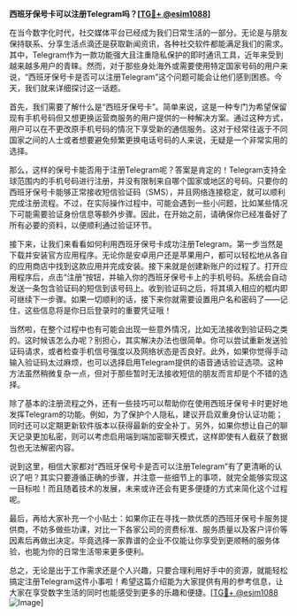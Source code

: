 **西班牙保号卡可以注册Telegram吗？[[TG💪+ @esim1088](https://t.me/s/esim1088)]**

在当今数字化时代，社交媒体平台已经成为我们日常生活的一部分。无论是与朋友保持联系、分享生活点滴还是获取新闻资讯，各种社交软件都能满足我们的需求。其中，Telegram作为一款功能强大且注重隐私保护的即时通讯工具，近年来受到越来越多用户的青睐。然而，对于那些身处海外或需要使用特定国家号码的用户来说，“西班牙保号卡是否可以注册Telegram”这个问题可能会让他们感到困惑。今天，我们就来详细探讨这一话题。

首先，我们需要了解什么是“西班牙保号卡”。简单来说，这是一种专门为希望保留现有手机号码但又想更换运营商服务的用户提供的一种解决方案。通过这种方式，用户可以在不更改原手机号码的情况下享受新的通信服务。这对于经常往返于不同国家之间的人士或者想要避免频繁更换电话号码的人来说，无疑是一个非常实用的选择。

那么，这样的保号卡能否用于注册Telegram呢？答案是肯定的！Telegram支持全球范围内的手机号码进行注册，并没有限制来自哪个国家或地区的号码。只要你的西班牙保号卡能够正常接收短信验证码（SMS），并且网络连接稳定，就可以顺利完成注册流程。不过，在实际操作过程中，可能会遇到一些小问题，比如某些情况下可能需要验证身份信息等额外步骤。因此，在开始之前，请确保你已经准备好了所有必要的资料，以便顺利通过验证环节。

接下来，让我们来看看如何利用西班牙保号卡成功注册Telegram。第一步当然是下载并安装官方应用程序。无论你是安卓用户还是苹果用户，都可以轻松地从各自的应用商店中找到这款应用并完成安装。接下来就是创建新账户的过程了。打开应用程序后，点击“注册”按钮，并输入你的西班牙保号卡上的手机号码。系统会自动发送一条包含验证码的短信到该号码上。收到验证码之后，将其填入相应的框内即可继续下一步骤。如果一切顺利的话，接下来你就需要设置用户名和密码了——记住，这些信息将是你日后登录时的重要凭证哦！

当然啦，在整个过程中也有可能会出现一些意外情况，比如无法接收到验证码之类的。这时候该怎么办呢？别担心，其实解决办法也很简单。你可以尝试重新发送验证码请求，或者检查手机信号强度以及网络状态是否良好。此外，如果你觉得手动输入验证码太过麻烦，也可以选择启用Telegram提供的语音通话验证选项。这种方法虽然稍微复杂一点，但对于那些暂时无法接收短信的朋友而言却是个不错的选择。

除了基本的注册流程之外，还有一些技巧可以帮助你在使用西班牙保号卡时更好地发挥Telegram的功能。例如，为了保护个人隐私，建议开启双重身份认证功能；同时还可以定期更新软件版本以获得最新的安全补丁。另外，如果你想让自己的聊天记录更加私密，则可以考虑启用端到端加密聊天模式，这样即使有人截获了数据包也无法解密内容。

说到这里，相信大家都对“西班牙保号卡是否可以注册Telegram”有了更清晰的认识了吧？其实只要遵循正确的步骤，并注意一些细节上的事项，就完全能够实现这一目标啦！而且随着技术的发展，未来或许还会有更多便捷的方式来简化这个过程呢。

最后，再给大家补充一个小贴士：如果你正在寻找一款优质的西班牙保号卡服务提供商，不妨多做些功课，对比一下各家公司的资费标准、服务质量以及客户评价等因素后再做出决定。毕竟选择一家靠谱的企业不仅能让你享受到更顺畅的服务体验，也能为你的日常生活带来更多便利。

总之，无论是出于工作需求还是个人兴趣，只要合理利用好手中的资源，就能轻松搞定注册Telegram这件小事啦！希望这篇介绍能为大家提供有用的参考信息，让大家在享受数字生活的同时也能感受到更多的乐趣和便捷。[[TG💪+ @esim1088](https://t.me/s/esim1088) ![Image](https://i.postimg.cc/4NQfJmqS/Snipaste-2025-05-13-00-14-12.png)]